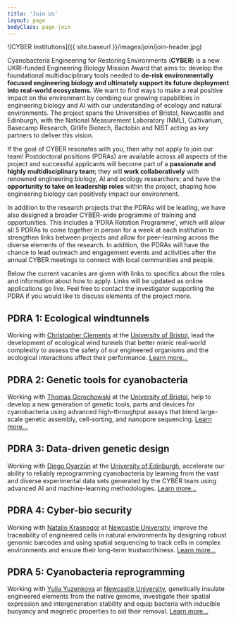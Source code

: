 ```yaml
---
title: 'Join Us'
layout: page
bodyClass: page-join
---
```


![CYBER Institutions]({{ site.baseurl }}/images/join/join-header.jpg)

Cyanobacteria Engineering for Restoring Environments (**CYBER**) is a new UKRI-funded Engineering Biology Mission Award that aims to: develop the foundational multidisciplinary tools needed to **de-risk environmentally focused engineering biology and ultimately support its future deployment into real-world ecosystems**. We want to find ways to make a real positive impact on the environment by combing our growing capabilities in engineering biology and AI with our understanding of ecology and natural environments. The project spans the Universities of Bristol, Newcastle and Edinburgh, with the National Measurement Laboratory (NML), Cultivarium, Basecamp Research, Gitlife Biotech, Bactobio and NIST acting as key partners to deliver this vision.

If the goal of CYBER resonates with you, then why not apply to join our team! Postdoctoral positions (PDRAs) are available across all aspects of the project and successful applicants will become part of a **passionate and highly multidisciplinary team**; they will **work collaboratively** with renowned engineering biology, AI and ecology researchers; and have the **opportunity to take on leadership roles** within the project, shaping how engineering biology can positively impact our environment.

In addition to the research projects that the PDRAs will be leading, we have also designed a broader CYBER-wide programme of training and opportunities. This includes a 'PDRA Rotation Programme', which will allow all 5 PDRAs to come together in person for a week at each institution to strengthen links between projects and allow for peer-learning across the diverse elements of the research. In addition, the PDRAs will have the chance to lead outreach and engagement events and activities after the annual CYBER meetings to connect with local communities and people.

Below the current vacanies are given with links to specifics about the roles and information about how to apply. Links will be updated as online applications go live. Feel free to contact the investigator supporting the PDRA if you would like to discuss elements of the project more.

## PDRA 1: Ecological windtunnels

Working with [Christopher Clements](https://cyber-mission.github.io/team/chris-clements/) at the [University of Bristol](https://www.bristol.ac.uk/biology/), lead the development of ecological wind tunnels that better mimic real-world complexity to assess the safety of our engineered organisms and the ecological interactions affect their performance. [Learn more...]()

## PDRA 2: Genetic tools for cyanobacteria

Working with [Thomas Gorochowski](https://cyber-mission.github.io/team/thomas-gorochowski/) at the [University of Bristol](https://www.bristol.ac.uk/biology/), help to develop a new generation of genetic tools, parts and devices for cyanobacteria using advanced high-throughput assays that blend large-scale genetic assembly, cell-sorting, and nanopore sequencing. [Learn more...]()

## PDRA 3: Data-driven genetic design

Working with [Diego Oyarzún](https://cyber-mission.github.io/team/diego-oyarzun/) at the [University of Edinburgh](https://informatics.ed.ac.uk), accelerate our ability to reliably reprogramming cyanobacteria by learning from the vast and diverse experimental data sets generated by the CYBER team using advanced AI and machine-learning methodologies. [Learn more...]()

## PDRA 4: Cyber-bio security

Working with [Natalio Krasnogor](https://cyber-mission.github.io/team/natalio-krasnogor/) at [Newcastle University](https://www.ncl.ac.uk/computing/research/icos/), improve the traceability of engineered cells in natural environments by designing robust genomic barcodes and using spatial sequencing to track cells in complex environments and ensure their long-term trustworthiness. [Learn more...]()

## PDRA 5: Cyanobacteria reprogramming

Working with [Yulia Yuzenkova](https://cyber-mission.github.io/team/yulia-yuzenkova/) at [Newcastle University](https://www.ncl.ac.uk/cbcb/), genetically insulate engineered elements from the native genome, investigate their spatial expression and intergeneration stability and equip bacteria with inducible buoyancy and magnetic properties to aid their removal. [Learn more...]()
